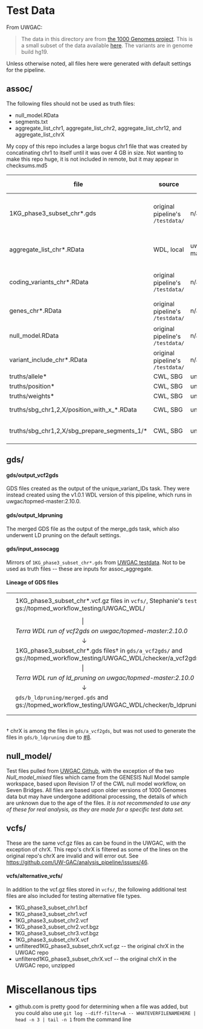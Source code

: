 # Test Data
From UWGAC:
> The data in this directory are from [the 1000 Genomes project](http://www.internationalgenome.org/). This is a small subset of the data available [here](http://ftp.1000genomes.ebi.ac.uk/vol1/ftp/release/20130502/). The variants are in genome build hg19.  

Unless otherwise noted, all files here were generated with default settings for the pipeline. 

## assoc/
The following files should not be used as truth files:
* null_model.RData
* segments.txt
* aggregate_list_chr1, aggregate_list_chr2, aggregate_list_chr12, and aggregate_list_chrX

My copy of this repo includes a large bogus chr1 file that was created by concatinating chr1 to itself until it was over 4 GB in size. Not wanting to make this repo huge, it is not included in remote, but it may appear in checksums.md5

| file                                         	| source                           	| docker                     	| config   	| chrs of run    	| notes                                                                                                                                         	|
|----------------------------------------------	|----------------------------------	|----------------------------	|----------	|----------------	|-----------------------------------------------------------------------------------------------------------------------------------------------	|
| 1KG_phase3_subset_chr*.gds                   	| original pipeline's `/testdata/` 	| n/a                        	| n/a      	| n/a            	| manually checked md5 match of chr1 with [source](https://github.com/UW-GAC/analysis_pipeline/commit/8e35e1e011e106b0a9a9ece714470aff5cc8e123) 	|
| aggregate_list_chr*.RData                    	| WDL, local                       	| uwgac/topmed-master:2.12.0 	| position 	| chr [1,2,12,X] 	| intermediate file; doesn't have every chr                                                                                                     	|
| coding_variants_chr*.RData                   	| original pipeline's `/testdata/` 	| n/a                        	| n/a      	| n/a            	| used in allele and weights config                                                                                                             	|
| genes_chr*.RData                             	| original pipeline's `/testdata/` 	| n/a                        	| n/a      	| n/a            	| used in position config                                                                                                                       	|
| null_model.RData                             	| original pipeline's `/testdata/` 	| n/a                        	| n/a      	| n/a            	| md5sum match with [this commit](https://github.com/UW-GAC/analysis_pipeline/commit/3020ede672f81cfd8412596af50ce64b78858ca6)                  	|
| variant_include_chr*.RData                   	| original pipeline's `/testdata/` 	| n/a                        	| n/a      	| n/a            	|                                                                                                                                               	|
| truths/allele*                               	| CWL, SBG                         	| unknown                    	| allele   	| unknown        	|                                                                                                                                               	|
| truths/position*                             	| CWL, SBG                         	| unknown                    	| position 	| unknown        	|                                                                                                                                               	|
| truths/weights*                              	| CWL, SBG                         	| unknown                    	| weights  	| unknown        	|                                                                                                                                               	|
| truths/sbg_chr1,2,X/position_with_x_*.RData  	| CWL, SBG                         	| unknown                    	| position 	| chr [1,2,X]    	|                                                                                                                                               	|
| truths/sbg_chr1,2,X/sbg_prepare_segments_1/* 	| CWL, SBG                         	| unknown                    	| unknown  	| chr [1,2,X]    	| intermediate outputs of a single task                                                                                                         	|

## gds/

#### gds/output_vcf2gds
GDS files created as the output of the unique_variant_IDs task. They were instead created using the v1.0.1 WDL version of this pipeline, which runs in uwgac/topmed-master:2.10.0.

#### gds/output_ldpruning
The merged GDS file as the output of the merge_gds task, which also underwent LD pruning on the default settings.

#### gds/input_assocagg
Mirrors of `1KG_phase3_subset_chr*.gds` from [UWGAC testdata](https://github.com/UW-GAC/analysis_pipeline/tree/master/testdata). Not to be used as truth files -- these are inputs for assoc_aggregate.

#### Lineage of GDS files
|   	|                                                                                                                      	|   	|                   	|   	|                                                                          	|
|---	|----------------------------------------------------------------------------------------------------------------------	|---	|-------------------	|---	|--------------------------------------------------------------------------	|
|   	| 1KG_phase3_subset_chr*.vcf.gz files in `vcfs/`, Stephanie's `testdata/`, and gs://topmed_workflow_testing/UWGAC_WDL/ 	| - 	| *unknown process* 	| → 	| 1KG_phase3_subset_chr*.gds files in `assoc/` and Stephanie's `testdata/` 	|
|   	| ⠀⠀⠀⠀⠀⠀⠀⠀⠀⠀⠀⠀⠀⠀⠀\|                                                                                                    	|   	|                   	|   	|                                                                          	|
|   	| *Terra WDL run of vcf2gds on uwgac/topmed-master:2.10.0*                                                             	|   	|                   	|   	|                                                                          	|
|   	| ⠀⠀⠀⠀⠀⠀⠀⠀⠀⠀⠀⠀⠀⠀⠀↓                                                                                                     	|   	|                   	|   	|                                                                          	|
|   	| 1KG_phase3_subset_chr*.gds files† in `gds/a_vcf2gds/` and gs://topmed_workflow_testing/UWGAC_WDL/checker/a_vcf2gds/  	|   	|                   	|   	|                                                                          	|
|   	| ⠀⠀⠀⠀⠀⠀⠀⠀⠀⠀⠀⠀⠀⠀⠀\|                                                                                                    	|   	|                   	|   	|                                                                          	|
|   	| *Terra WDL run of ld_pruning on uwgac/topmed-master:2.10.0*                                                          	|   	|                   	|   	|                                                                          	|
|   	| ⠀⠀⠀⠀⠀⠀⠀⠀⠀⠀⠀⠀⠀⠀⠀↓                                                                                                     	|   	|                   	|   	|                                                                          	|
|   	| `gds/b_ldpruning/merged.gds` and gs://topmed_workflow_testing/UWGAC_WDL/checker/b_ldpruning/merged.gds               	|   	|                   	|   	|                                                                          	|
|   	|                                                                                                                      	|   	|                   	|   	|                                                                          	|
|   	|                                                                                                                      	|   	|                   	|   	|                                                                          	|
⠀   
† chrX is among the files in `gds/a_vcf2gds`, but was not used to generate the files in `gds/b_ldpruning` due to [#8](https://github.com/DataBiosphere/analysis_pipeline_WDL/issues/8).

## null_model/
Test files pulled from [UWGAC Github](https://github.com/UW-GAC/analysis_pipeline/tree/master/testdata), with the exception of the two *Null_model_mixed* files which came from the GENESIS Null Model sample workspace, based upon Revision 17 of the CWL null model workflow, on Seven Bridges. All files are based upon older versions of 1000 Genomes data but may have undergone additional processing, the details of which are unknown due to the age of the files. *It is not recommended to use any of these for real analysis, as they are made for a specific test data set.*

## vcfs/
These are the same vcf.gz files as can be found in the UWGAC, with the exception of chrX. This repo's chrX is filtered as some of the lines on the original repo's chrX are invalid and will error out. See https://github.com/UW-GAC/analysis_pipeline/issues/46.

#### vcfs/alternative_vcfs/
In addition to the vcf.gz files stored in `vcfs/`, the following additional test files are also included for testing alternative file types.
* 1KG_phase3_subset_chr1.bcf
* 1KG_phase3_subset_chr1.vcf
* 1KG_phase3_subset_chr2.vcf
* 1KG_phase3_subset_chr2.vcf.bgz
* 1KG_phase3_subset_chr3.vcf.bgz
* 1KG_phase3_subset_chrX.vcf
* unfiltered1KG_phase3_subset_chrX.vcf.gz -- the original chrX in the UWGAC repo
* unfiltered1KG_phase3_subset_chrX.vcf -- the original chrX in the UWGAC repo, unzipped


# Miscellanous tips
* github.com is pretty good for determining when a file was added, but you could also use `git log --diff-filter=A -- WHATEVERFILENAMEHERE | head -n 3 | tail -n 1` from the command line